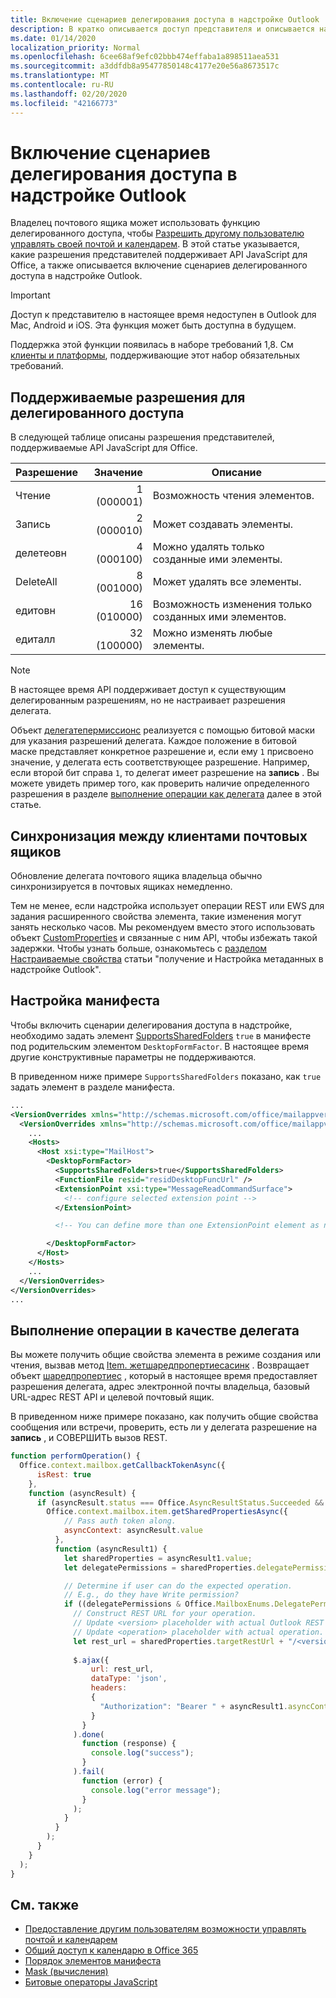 ```yaml
---
title: Включение сценариев делегирования доступа в надстройке Outlook
description: В кратко описывается доступ представителя и описывается настройка поддержки надстройки.
ms.date: 01/14/2020
localization_priority: Normal
ms.openlocfilehash: 6cee68af9efc02bbb474effaba1a898511aea531
ms.sourcegitcommit: a3ddfdb8a95477850148c4177e20e56a8673517c
ms.translationtype: MT
ms.contentlocale: ru-RU
ms.lasthandoff: 02/20/2020
ms.locfileid: "42166773"
---
```

# <a name="enable-delegate-access-scenarios-in-an-outlook-add-in"></a>Включение сценариев делегирования доступа в надстройке Outlook

Владелец почтового ящика может использовать функцию делегированного доступа, чтобы [Разрешить другому пользователю управлять своей почтой и календарем](https://support.office.com/article/allow-someone-else-to-manage-your-mail-and-calendar-41c40c04-3bd1-4d22-963a-28eafec25926). В этой статье указывается, какие разрешения представителей поддерживает API JavaScript для Office, а также описывается включение сценариев делегированного доступа в надстройке Outlook.

> [!IMPORTANT]
> Доступ к представителю в настоящее время недоступен в Outlook для Mac, Android и iOS. Эта функция может быть доступна в будущем.
>
> Поддержка этой функции появилась в наборе требований 1,8. См [клиенты и платформы](../reference/requirement-sets/outlook-api-requirement-sets.md#requirement-sets-supported-by-exchange-servers-and-outlook-clients), поддерживающие этот набор обязательных требований.

## <a name="supported-permissions-for-delegate-access"></a>Поддерживаемые разрешения для делегированного доступа

В следующей таблице описаны разрешения представителей, поддерживаемые API JavaScript для Office.

|Разрешение|Значение|Описание|
|---|---:|---|
|Чтение|1 (000001)|Возможность чтения элементов.|
|Запись|2 (000010)|Может создавать элементы.|
|делетеовн|4 (000100)|Можно удалять только созданные ими элементы.|
|DeleteAll|8 (001000)|Может удалять все элементы.|
|едитовн|16 (010000)|Возможность изменения только созданных ими элементов.|
|едиталл|32 (100000)|Можно изменять любые элементы.|

> [!NOTE]
> В настоящее время API поддерживает доступ к существующим делегированным разрешениям, но не настраивает разрешения делегата.

Объект [делегатепермиссионс](/javascript/api/outlook/office.mailboxenums.delegatepermissions) реализуется с помощью битовой маски для указания разрешений делегата. Каждое положение в битовой маске представляет конкретное разрешение и, если ему `1` присвоено значение, у делегата есть соответствующее разрешение. Например, если второй бит справа `1`, то делегат имеет разрешение на **запись** . Вы можете увидеть пример того, как проверить наличие определенного разрешения в разделе [выполнение операции как делегата](#perform-an-operation-as-delegate) далее в этой статье.

## <a name="sync-across-mailbox-clients"></a>Синхронизация между клиентами почтовых ящиков

Обновление делегата почтового ящика владельца обычно синхронизируется в почтовых ящиках немедленно.

Тем не менее, если надстройка использует операции REST или EWS для задания расширенного свойства элемента, такие изменения могут занять несколько часов. Мы рекомендуем вместо этого использовать объект [CustomProperties](/javascript/api/outlook/office.customproperties) и связанные с ним API, чтобы избежать такой задержки. Чтобы узнать больше, ознакомьтесь с [разделом Настраиваемые свойства](metadata-for-an-outlook-add-in.md#custom-data-per-item-in-a-mailbox-custom-properties) статьи "получение и Настройка метаданных в надстройке Outlook".

## <a name="configure-the-manifest"></a>Настройка манифеста

Чтобы включить сценарии делегирования доступа в надстройке, необходимо задать элемент [SupportsSharedFolders](../reference/manifest/supportssharedfolders.md) `true` в манифесте под родительским элементом `DesktopFormFactor`. В настоящее время другие конструктивные параметры не поддерживаются.

В приведенном ниже примере `SupportsSharedFolders` показано, как `true` задать элемент в разделе манифеста.

```XML
...
<VersionOverrides xmlns="http://schemas.microsoft.com/office/mailappversionoverrides" xsi:type="VersionOverridesV1_0">
  <VersionOverrides xmlns="http://schemas.microsoft.com/office/mailappversionoverrides/1.1" xsi:type="VersionOverridesV1_1">
    ...
    <Hosts>
      <Host xsi:type="MailHost">
        <DesktopFormFactor>
          <SupportsSharedFolders>true</SupportsSharedFolders>
          <FunctionFile resid="residDesktopFuncUrl" />
          <ExtensionPoint xsi:type="MessageReadCommandSurface">
            <!-- configure selected extension point -->
          </ExtensionPoint>

          <!-- You can define more than one ExtensionPoint element as needed -->

        </DesktopFormFactor>
      </Host>
    </Hosts>
    ...
  </VersionOverrides>
</VersionOverrides>
...
```

## <a name="perform-an-operation-as-delegate"></a>Выполнение операции в качестве делегата

Вы можете получить общие свойства элемента в режиме создания или чтения, вызвав метод [Item. жетшаредпропертиесасинк](../reference/objectmodel/preview-requirement-set/office.context.mailbox.item.md#methods) . Возвращает объект [шаредпропертиес](/javascript/api/outlook/office.sharedproperties) , который в настоящее время предоставляет разрешения делегата, адрес электронной почты владельца, базовый URL-адрес REST API и целевой почтовый ящик.

В приведенном ниже примере показано, как получить общие свойства сообщения или встречи, проверить, есть ли у делегата разрешение на **запись** , и СОВЕРШИТЬ вызов REST.

```js
function performOperation() {
  Office.context.mailbox.getCallbackTokenAsync({
      isRest: true
    },
    function (asyncResult) {
      if (asyncResult.status === Office.AsyncResultStatus.Succeeded && asyncResult.value !== "") {
        Office.context.mailbox.item.getSharedPropertiesAsync({
            // Pass auth token along.
            asyncContext: asyncResult.value
          },
          function (asyncResult1) {
            let sharedProperties = asyncResult1.value;
            let delegatePermissions = sharedProperties.delegatePermissions;

            // Determine if user can do the expected operation.
            // E.g., do they have Write permission?
            if ((delegatePermissions & Office.MailboxEnums.DelegatePermissions.Write) != 0) {
              // Construct REST URL for your operation.
              // Update <version> placeholder with actual Outlook REST API version e.g. "v2.0".
              // Update <operation> placeholder with actual operation.
              let rest_url = sharedProperties.targetRestUrl + "/<version>/users/" + sharedProperties.targetMailbox + "/<operation>";
  
              $.ajax({
                  url: rest_url,
                  dataType: 'json',
                  headers:
                  {
                    "Authorization": "Bearer " + asyncResult1.asyncContext
                  }
                }
              ).done(
                function (response) {
                  console.log("success");
                }
              ).fail(
                function (error) {
                  console.log("error message");
                }
              );
            }
          }
        );
      }
    }
  );
}
```

## <a name="see-also"></a>См. также

- [Предоставление другим пользователям возможности управлять почтой и календарем](https://support.office.com/article/allow-someone-else-to-manage-your-mail-and-calendar-41c40c04-3bd1-4d22-963a-28eafec25926)
- [Общий доступ к календарю в Office 365](https://support.office.com/article/calendar-sharing-in-office-365-b576ecc3-0945-4d75-85f1-5efafb8a37b4)
- [Порядок элементов манифеста](../develop/manifest-element-ordering.md)
- [Mask (вычисления)](https://en.wikipedia.org/wiki/Mask_(computing))
- [Битовые операторы JavaScript](https://www.w3schools.com/js/js_bitwise.asp)